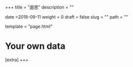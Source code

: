 +++
title = "遐思"
description = ""

date =2018-09-11
weight = 0
draft = false
slug = ""
path = ""

template = "page.html"

# Your own data
[extra]
+++

